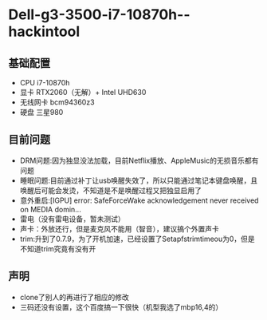 # Dell-g3-3500-i7-10870h--hackintool
## 基础配置
* CPU i7-10870h
* 显卡 RTX2060（无解）+ Intel UHD630
* 无线网卡 bcm94360z3
* 硬盘 三星980


## 目前问题
* DRM问题:因为独显没法加载，目前Netflix播放、AppleMusic的无损音乐都有问题
* 睡眠问题:目前通过补丁让usb唤醒失效了，所以只能通过笔记本键盘唤醒，且唤醒后可能会发烫，不知道是不是唤醒过程又把独显启用了
* 意外重启:[IGPU] error: SafeForceWake acknowledgement never received on MEDIA domin...
* 雷电（没有雷电设备，暂未测试）
* 声卡：外放还行，但是麦克风不能用（智音），建议搞个外置声卡
* trim:升到了0.7.9，为了开机加速，已经设置了Setapfstrimtimeou为0，但是不知道trim究竟有没有开


## 声明
* clone了别人的再进行了相应的修改
* 三码还没有设置，这个百度搞一下很快（机型我选了mbp16,4的）
